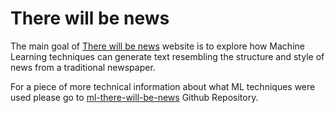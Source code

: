 # There will be news

The main goal of [There will be news](https://therewillbenews.thesupertoys.org/) website is to explore how Machine Learning techniques can generate text resembling the structure and style of news from a traditional newspaper. 

For a piece of more technical information about what ML techniques were used please go to [ml-there-will-be-news](https://github.com/the-super-toys/ml-there-will-be-news) Github Repository.
